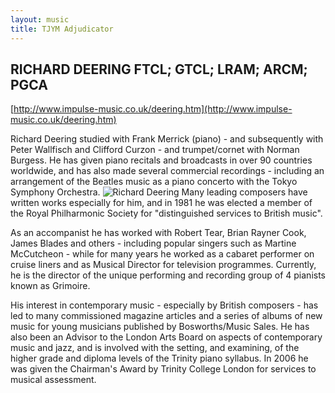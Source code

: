 ```yaml
---
layout: music
title: TJYM Adjudicator
---
```

## RICHARD DEERING FTCL; GTCL; LRAM; ARCM; PGCA

[http://www.impulse-music.co.uk/deering.htm](http://www.impulse-music.co.uk/deering.htm)

Richard Deering studied with Frank Merrick (piano) - and subsequently with Peter Wallfisch and Clifford Curzon - and trumpet/cornet with Norman Burgess. He has given piano recitals and broadcasts in over 90 countries worldwide, and has also made several commercial recordings - including an arrangement of the Beatles music as a piano concerto with the Tokyo Symphony Orchestra. <img src="{{ '/wp-content/uploads/2017/01/tyjm-adjudicator-richard-deering.png' | prepend: site.github.url }}" alt="Richard Deering" class="alignleft size-medium" /> Many leading composers have written works especially for him, and in 1981 he was elected a member of the Royal Philharmonic Society for "distinguished services to British music". 

As an accompanist he has worked with Robert Tear, Brian Rayner Cook, James Blades and others - including popular singers such as Martine McCutcheon - while for many years he worked as a cabaret performer on cruise liners and as Musical Director for television programmes. Currently, he is the director of the unique performing and recording group of 4 pianists known as Grimoire. 

His interest in contemporary music - especially by British composers - has led to many commissioned magazine articles and a series of albums of new music for young musicians published by Bosworths/Music Sales. He has also been an Advisor to the London Arts Board on aspects of contemporary music and jazz, and is involved with the setting, and examining, of the higher grade and diploma levels of the Trinity piano syllabus. In 2006 he was given the Chairman's Award by Trinity College London for services to musical assessment. 

